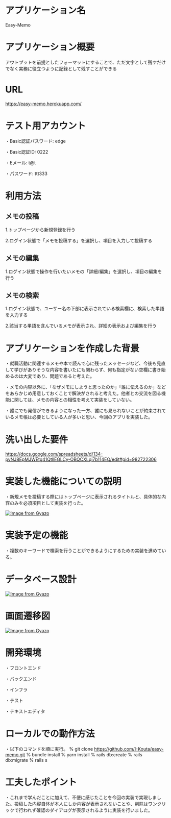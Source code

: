 # アプリケーション名
Easy-Memo

# アプリケーション概要
アウトプットを前提としたフォーマットにすることで、ただ文字として残すだけでなく実務に役立つように記録として残すことができる

# URL
 https://easy-memo.herokuapp.com/

# テスト用アカウント
・Basic認証パスワード: edge

・Basic認証ID: 0222

・Eメール: t@t

・パスワード: ttt333

# 利用方法
## メモの投稿
1.トップページから新規登録を行う

2.ログイン状態で「メモを投稿する」を選択し、項目を入力して投稿する

## メモの編集
1.ログイン状態で操作を行いたいメモの「詳細/編集」を選択し、項目の編集を行う

## メモの検索
1.ログイン状態で、ユーザー名の下部に表示されている検索欄に、検索した単語を入力する

2.該当する単語を含んでいるメモが表示され、詳細の表示および編集を行う

# アプリケーションを作成した背景
・就職活動に関連するメモや本で読んで心に残ったメッセージなど、今後も見直して学びがありそうな内容を書いたにも関わらず、何も指定がない空欄に書き始めるのは大変であり、問題であると考えた。

・メモの内容以外に、「なぜメモにしようと思ったのか」「誰に伝えるのか」などをあらかじめ用意しておくことで解決がされると考えた。他者との交流を図る機能に関しては、メモの内容との相性を考えて実装をしていない。

・誰にでも発信ができるようになった一方、誰にも見られないことが約束されているメモ帳は必要としている人が多いと思い、今回のアプリを実装した。

# 洗い出した要件
https://docs.google.com/spreadsheets/d/134-pvNJ8EpMJWEtg41QtllEGLCy-OBQCXLqi7b114EQ/edit#gid=982722306

# 実装した機能についての説明
・新規メモを投稿する際にはトップページに表示されるタイトルと、具体的な内容のみを必須項目として実装を行った。

[![Image from Gyazo](https://i.gyazo.com/80cb9269aa005f2120722e6ce627b52e.png)](https://gyazo.com/80cb9269aa005f2120722e6ce627b52e)


# 実装予定の機能
・複数のキーワードで検索を行うことができるようにするための実装を進めている。

# データベース設計
[![Image from Gyazo](https://i.gyazo.com/5881012fe60273c799da808dbcb26db4.png)](https://gyazo.com/5881012fe60273c799da808dbcb26db4)

# 画面遷移図
[![Image from Gyazo](https://i.gyazo.com/23b93003adc01db8488369c092210245.png)](https://gyazo.com/23b93003adc01db8488369c092210245)

# 開発環境
・フロントエンド

・バックエンド

・インフラ

・テスト

・テキストエディタ

# ローカルでの動作方法
・以下のコマンドを順に実行。
% git clone https://github.com/I-Kouta/easy-memo.git
% bundle install
% yarn install
% rails db:create
% rails db:migrate
% rails s

# 工夫したポイント
・これまで学んだことに加えて、不便に感じたことを今回の実装で実現しました。投稿した内容自体が本人にしか内容が表示されないことや、削除はワンクリックで行われず確認のダイアログが表示されるように実装を行いました。

